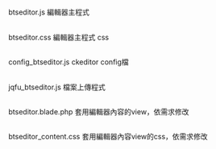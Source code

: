 ##
btseditor.js
編輯器主程式

##
btseditor.css
編輯器主程式 css

##
config_btseditor.js
ckeditor config檔

##
jqfu_btseditor.js
檔案上傳程式

##
btseditor.blade.php
套用編輯器內容的view，依需求修改

##
btseditor_content.css
套用編輯器內容view的css，依需求修改
